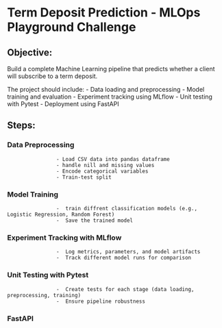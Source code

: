# Term Deposit Prediction - MLOps Playground Challenge

## Objective: 
Build a complete Machine Learning pipeline that predicts whether a client will subscribe to a term deposit. 

The project should include:
                   - Data loading and preprocessing
                   - Model training and evaluation
                   - Experiment tracking using MLflow
                   - Unit testing with Pytest
                   - Deployment using FastAPI


## Steps:

### Data Preprocessing

                    - Load CSV data into pandas dataframe
                    - handle nill and missing values
                    - Encode categorical variables
                    - Train-test split

### Model Training
                    -  train diffrent classification models (e.g., Logistic Regression, Random Forest)
                    -  Save the trained model

### Experiment Tracking with MLflow
                    -  Log metrics, parameters, and model artifacts
                    -  Track different model runs for comparison

### Unit Testing with Pytest
                    -  Create tests for each stage (data loading, preprocessing, training)
                    -  Ensure pipeline robustness

### FastAPI
